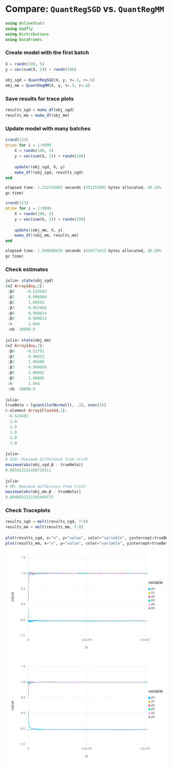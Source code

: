 
# Compare: `QuantRegSGD` vs. `QuantRegMM`


````julia
using OnlineStats
using Gadfly
using Distributions
using DataFrames
````





### Create model with the first batch
````julia
X = randn(100, 5)
y = vec(sum(X, 2)) + randn(100)

obj_sgd = QuantRegSGD(X, y, τ=.3, r=.6)
obj_mm = QuantRegMM(X, y, τ=.3, r=.6)
````





### Save results for trace plots
````julia
results_sgd = make_df(obj_sgd)
results_mm = make_df(obj_mm)
````





### Update model with many batches
````julia
srand(123)
@time for i = 1:9999
	X = randn(100, 5)
    y = vec(sum(X, 2)) + randn(100)
    
    update!(obj_sgd, X, y)
    make_df!(obj_sgd, results_sgd)
end
````


````julia
elapsed time: 1.232328465 seconds (351257892 bytes allocated, 40.25%
gc time)
````




````julia
srand(123)
@time for i = 1:9999
	X = randn(100, 5)
    y = vec(sum(X, 2)) + randn(100)
    
    update!(obj_mm, X, y)
    make_df!(obj_mm, results_mm)
end
````


````julia
elapsed time: 1.569508659 seconds (410771612 bytes allocated, 40.59%
gc time)
````





### Check estimates
````julia
julia> state(obj_sgd)
8x2 Array{Any,2}:
 :β0     -0.523693
 :β1      0.996968
 :β2      1.00592 
 :β3      0.997084
 :β4      0.998834
 :β5      0.999813
 :n       1.0e6   
 :nb  10000.0     

julia> state(obj_mm)
8x2 Array{Any,2}:
 :β0     -0.52791 
 :β1      0.99823 
 :β2      1.00406 
 :β3      0.999059
 :β4      1.00002 
 :β5      1.00002 
 :n       1.0e6   
 :nb  10000.0     

julia> 
trueBeta = [quantile(Normal(), .3), ones(5)]
6-element Array{Float64,1}:
 -0.524401
  1.0     
  1.0     
  1.0     
  1.0     
  1.0     

julia> 
# SGD: Maximum difference from truth
maximum(abs(obj_sgd.β - trueBeta))
0.005922231468715511

julia> 
# MM: Maximum difference from truth
maximum(abs(obj_mm.β - trueBeta))
0.0040552121192449775

````





### Check Traceplots
````julia
results_sgd = melt(results_sgd, 7:8)
results_mm = melt(results_mm, 7:8)

plot(results_sgd, x="n", y="value", color="variable", yintercept=trueBeta, Geom.line, Geom.hline)
plot(results_mm, x="n", y="value", color="variable", yintercept=trueBeta, Geom.line, Geom.hline)
````


![](figures/quantregcompare_7_1.png)
![](figures/quantregcompare_7_2.png)



